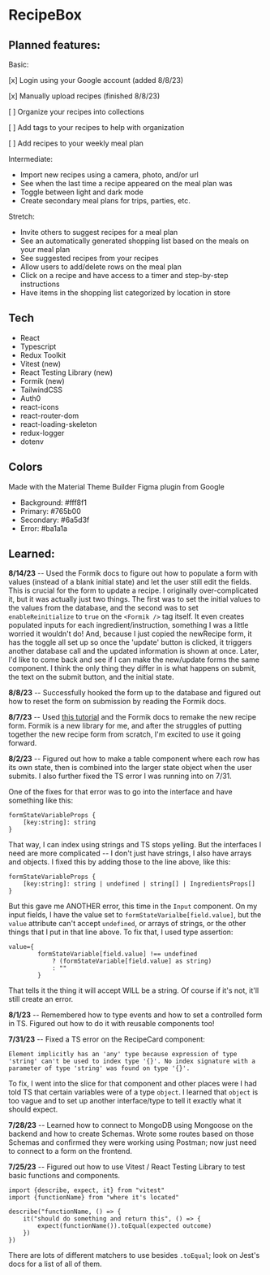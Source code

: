 # RecipeBox

## Planned features:

Basic:

[x] Login using your Google account (added 8/8/23)

[x] Manually upload recipes (finished 8/8/23)

[ ] Organize your recipes into collections

[ ] Add tags to your recipes to help with organization

[ ] Add recipes to your weekly meal plan

Intermediate:

-   Import new recipes using a camera, photo, and/or url
-   See when the last time a recipe appeared on the meal plan was
-   Toggle between light and dark mode
-   Create secondary meal plans for trips, parties, etc.

Stretch:

-   Invite others to suggest recipes for a meal plan
-   See an automatically generated shopping list based on the meals on your meal plan
-   See suggested recipes from your recipes
-   Allow users to add/delete rows on the meal plan
-   Click on a recipe and have access to a timer and step-by-step instructions
-   Have items in the shopping list categorized by location in store

## Tech

-   React
-   Typescript
-   Redux Toolkit
-   Vitest (new)
-   React Testing Library (new)
-   Formik (new)
-   TailwindCSS
-   Auth0
-   react-icons
-   react-router-dom
-   react-loading-skeleton
-   redux-logger
-   dotenv

## Colors

Made with the Material Theme Builder Figma plugin from Google

-   Background: #fff8f1
-   Primary: #765b00
-   Secondary: #6a5d3f
-   Error: #ba1a1a

## Learned:

<strong>8/14/23</strong> -- Used the Formik docs to figure out how to populate a form with values (instead of a blank initial state) and let the user still edit the fields. This is crucial for the form to update a recipe. I originally over-complicated it, but it was actually just two things. The first was to set the initial values to the values from the database, and the second was to set `enableReinitialize` to `true` on the `<Formik />` tag itself. It even creates populated inputs for each ingredient/instruction, something I was a little worried it wouldn't do! And, because I just copied the newRecipe form, it has the toggle all set up so once the 'update' button is clicked, it triggers another database call and the updated information is shown at once. Later, I'd like to come back and see if I can make the new/update forms the same component. I think the only thing they differ in is what happens on submit, the text on the submit button, and the initial state.

<strong>8/8/23</strong> -- Successfully hooked the form up to the database and figured out how to reset the form on submission by reading the Formik docs.

<strong>8/7/23</strong> -- Used [this tutorial](https://www.youtube.com/watch?v=DYcqatriSNE) and the Formik docs to remake the new recipe form. Formik is a new library for me, and after the struggles of putting together the new recipe form from scratch, I'm excited to use it going forward.

<strong>8/2/23</strong> -- Figured out how to make a table component where each row has its own state, then is combined into the larger state object when the user submits. I also further fixed the TS error I was running into on 7/31.

One of the fixes for that error was to go into the interface and have something like this:

    formStateVariableProps {
        [key:string]: string
    }

That way, I can index using strings and TS stops yelling. But the interfaces I need are more complicated -- I don't just have strings, I also have arrays and objects. I fixed this by adding those to the line above, like this:

    formStateVariableProps {
        [key:string]: string | undefined | string[] | IngredientsProps[]
    }

But this gave me ANOTHER error, this time in the `Input` component. On my input fields, I have the value set to `formStateVarialbe[field.value]`, but the `value` attribute can't accept `undefined`, or arrays of strings, or the other things that I put in that line above. To fix that, I used type assertion:

    value={
            formStateVariable[field.value] !== undefined
                ? (formStateVariable[field.value] as string)
                : ""
            }

That tells it the thing it will accept WILL be a string. Of course if it's not, it'll still create an error.

<strong>8/1/23</strong> -- Remembered how to type events and how to set a controlled form in TS. Figured out how to do it with reusable components too!

<strong>7/31/23</strong> -- Fixed a TS error on the RecipeCard component:

    Element implicitly has an 'any' type because expression of type 'string' can't be used to index type '{}'. No index signature with a parameter of type 'string' was found on type '{}'.

To fix, I went into the slice for that component and other places were I had told TS that certain variables were of a type `object`. I learned that `object` is too vague and to set up another interface/type to tell it exactly what it should expect.

<strong>7/28/23</strong> -- Learned how to connect to MongoDB using Mongoose on the backend and how to create Schemas. Wrote some routes based on those Schemas and confirmed they were working using Postman; now just need to connect to a form on the frontend.

<strong>7/25/23</strong> -- Figured out how to use Vitest / React Testing Library to test basic functions and components.

    import {describe, expect, it} from "vitest"
    import {functionName} from "where it's located"

    describe("functionName, () => {
        it("should do something and return this", () => {
            expect(functionName()).toEqual(expected outcome)
        })
    })

There are lots of different matchers to use besides `.toEqual`; look on Jest's docs for a list of all of them.
